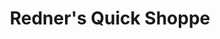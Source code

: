 ---
title: "Redner's Quick Shoppe"
url: /fredericksburg/redners-quick-shoppe/
shop: Lebensmittel
---
